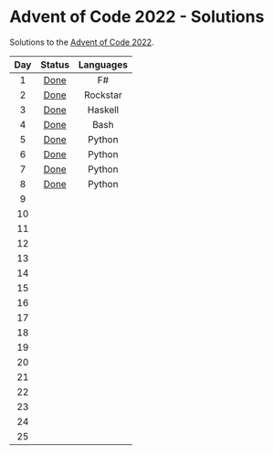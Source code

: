 # Advent of Code 2022 - Solutions

Solutions to the [Advent of Code 2022](https://adventofcode.com/ "AoC").

<center>

| Day | Status |   Languages  |
|:---:|:------:|:------------:|
|  1  |  [Done](https://github.com/Isterdam/aoc2022/tree/main/src/1)  |    F#   |
|  2  |  [Done](https://github.com/Isterdam/aoc2022/tree/main/src/2)  |    Rockstar   |
|  3  |  [Done](https://github.com/Isterdam/aoc2022/tree/main/src/3)  |    Haskell   |
|  4  |  [Done](https://github.com/Isterdam/aoc2022/tree/main/src/4)  |    Bash   |
|  5  |  [Done](https://github.com/Isterdam/aoc2022/tree/main/src/5)  |    Python   |
|  6  |  [Done](https://github.com/Isterdam/aoc2022/tree/main/src/6)  |    Python   |
|  7  |  [Done](https://github.com/Isterdam/aoc2022/tree/main/src/7)  |    Python   |
|  8  |  [Done](https://github.com/Isterdam/aoc2022/tree/main/src/8)  |    Python   |
|  9  |    |       |
|  10  |    |       |
|  11 |        |              |
|  12 |        |              |
|  13 |        |              |
|  14 |        |              |
|  15 |        |              |
|  16 |        |              |
|  17 |        |              |
|  18 |        |              |
|  19 |        |              |
|  20 |        |              |
|  21 |        |              |
|  22 |        |              |
|  23 |        |              |
|  24 |        |              |
|  25 |        |              |

</center>
